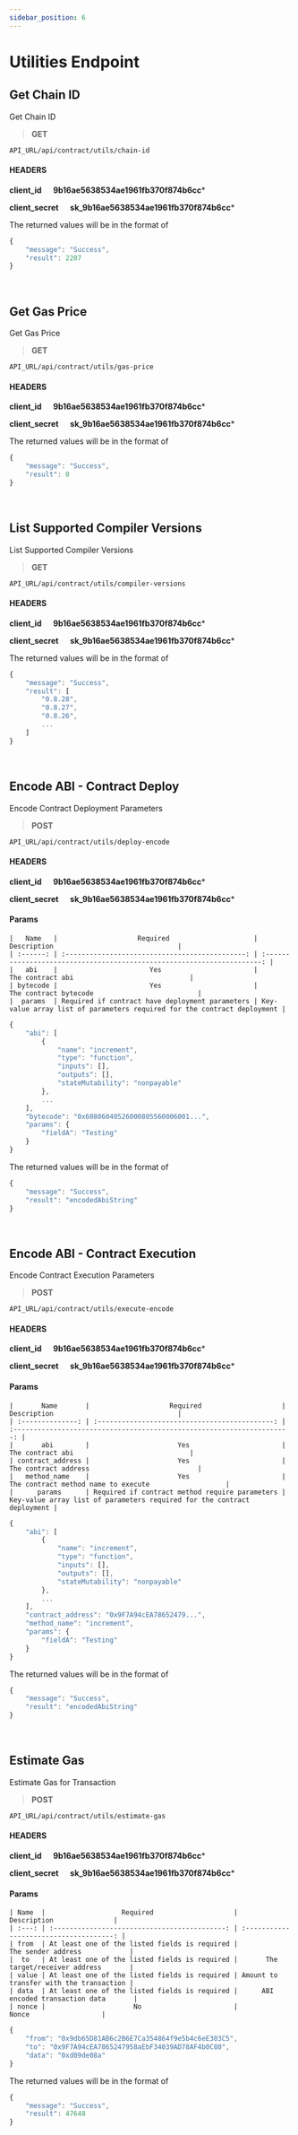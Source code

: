 ```yaml
---
sidebar_position: 6
---
```

# Utilities Endpoint

## Get Chain ID

Get Chain ID

>**GET** 

```
API_URL/api/contract/utils/chain-id
```
#### HEADERS

**client_id &emsp; 9b16ae5638534ae1961fb370f874b6cc***

**client_secret &emsp; sk_9b16ae5638534ae1961fb370f874b6cc***

The returned values will be in the format of

```js title="Sample Result"
{
    "message": "Success",
    "result": 2207
}
```

<br/>

## Get Gas Price

Get Gas Price

>**GET** 

```
API_URL/api/contract/utils/gas-price
```
#### HEADERS

**client_id &emsp; 9b16ae5638534ae1961fb370f874b6cc***

**client_secret &emsp; sk_9b16ae5638534ae1961fb370f874b6cc***

The returned values will be in the format of

```js title="Sample Result"
{
    "message": "Success",
    "result": 0
}
```

<br/>

## List Supported Compiler Versions

List Supported Compiler Versions

>**GET** 

```
API_URL/api/contract/utils/compiler-versions
```
#### HEADERS

**client_id &emsp; 9b16ae5638534ae1961fb370f874b6cc***

**client_secret &emsp; sk_9b16ae5638534ae1961fb370f874b6cc***

The returned values will be in the format of

```js title="Sample Result"
{
    "message": "Success",
    "result": [
        "0.8.28",
        "0.8.27",
        "0.8.26",
        ...
    ]
}
```

<br/>

## Encode ABI - Contract Deploy

Encode Contract Deployment Parameters

>**POST** 

```
API_URL/api/contract/utils/deploy-encode
```
#### HEADERS

**client_id &emsp; 9b16ae5638534ae1961fb370f874b6cc***

**client_secret &emsp; sk_9b16ae5638534ae1961fb370f874b6cc***

#### Params     
    |   Name   |                    Required                     |                               Description                               |
    | :------: | :---------------------------------------------: | :---------------------------------------------------------------------: |
    |   abi    |                       Yes                       |                            The contract abi                             |
    | bytecode |                       Yes                       |                          The contract bytecode                          |
    |  params  | Required if contract have deployment parameters | Key-value array list of parameters required for the contract deployment |

```js title="Sample Request Body (Custodial Wallet)"
{
    "abi": [
        {
            "name": "increment",
            "type": "function",
            "inputs": [],
            "outputs": [],
            "stateMutability": "nonpayable"
        },
        ...
    ],
    "bytecode": "0x60806040526000805560006001...",
    "params": {
        "fieldA": "Testing"
    }
}
```

The returned values will be in the format of

```js title="Sample Result"
{
    "message": "Success",
    "result": "encodedAbiString"
}
```

<br/>

## Encode ABI - Contract Execution

Encode Contract Execution Parameters

>**POST** 

```
API_URL/api/contract/utils/execute-encode
```
#### HEADERS

**client_id &emsp; 9b16ae5638534ae1961fb370f874b6cc***

**client_secret &emsp; sk_9b16ae5638534ae1961fb370f874b6cc***

#### Params     
    |       Name       |                    Required                    |                               Description                               |
    | :--------------: | :--------------------------------------------: | :---------------------------------------------------------------------: |
    |       abi        |                      Yes                       |                            The contract abi                             |
    | contract_address |                      Yes                       |                          The contract address                           |
    |   method_name    |                      Yes                       |                   The contract method name to execute                   |
    |      params      | Required if contract method require parameters | Key-value array list of parameters required for the contract deployment |

```js title="Sample Request Body"
{
    "abi": [
        {
            "name": "increment",
            "type": "function",
            "inputs": [],
            "outputs": [],
            "stateMutability": "nonpayable"
        },
        ...
    ],
    "contract_address": "0x9F7A94cEA78652479...",
    "method_name": "increment",
    "params": {
        "fieldA": "Testing"
    }
}
```

The returned values will be in the format of

```js title="Sample Result"
{
    "message": "Success",
    "result": "encodedAbiString"
}
```

<br/>

## Estimate Gas

Estimate Gas for Transaction

>**POST** 

```
API_URL/api/contract/utils/estimate-gas
```
#### HEADERS

**client_id &emsp; 9b16ae5638534ae1961fb370f874b6cc***

**client_secret &emsp; sk_9b16ae5638534ae1961fb370f874b6cc***

#### Params     
    | Name  |                   Required                    |               Description               |
    | :---: | :-------------------------------------------: | :-------------------------------------: |
    | from  | At least one of the listed fields is required |           The sender address            |
    |  to   | At least one of the listed fields is required |       The target/receiver address       |
    | value | At least one of the listed fields is required | Amount to transfer with the transaction |
    | data  | At least one of the listed fields is required |      ABI encoded transaction data       |
    | nonce |                      No                       |                  Nonce                  |

```js title="Sample Request Body (Contract Execution)"
{
    "from": "0x9db65D81AB6c2B6E7Ca354864f9e5b4c6eE303C5",
    "to": "0x9F7A94cEA7865247958aEbF34039AD78AF4b0C80",
    "data": "0xd09de08a"
}
```

The returned values will be in the format of

```js title="Sample Result"
{
    "message": "Success",
    "result": 47648
}
```

<br/>
